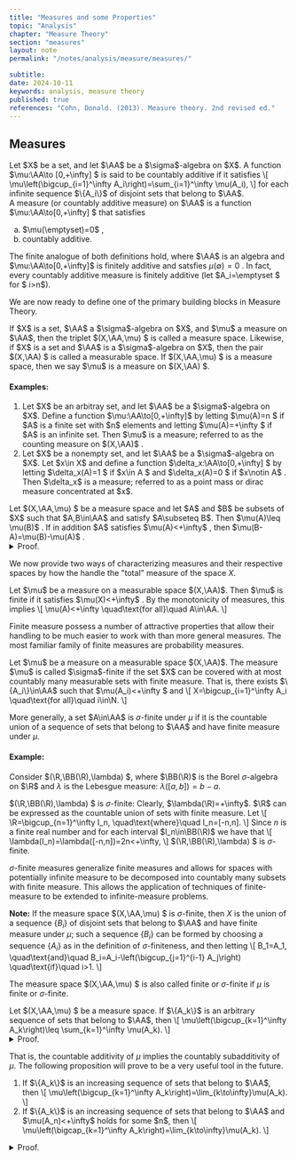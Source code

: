 ```yaml
---
title: "Measures and some Properties"
topic: "Analysis"
chapter: "Measure Theory"
section: "measures"
layout: note
permalink: "/notes/analysis/measure/measures/"

subtitle: 
date: 2024-10-11
keywords: analysis, measure theory
published: true
references: "Cohn, Donald. (2013). Measure theory. 2nd revised ed."
---
```


## Measures

<div class='definition' name='Countably additive'>
Let $X$ be a set, and let $\AA$ be a $\sigma$-algebra on $X$. A function $\mu:\AA\to [0,+\infty] $ is said to be countably additive if it satisfies
\[
\mu\left(\bigcup_{i=1}^\infty A_i\right)=\sum_{i=1}^\infty \mu(A_i),
\]
for each infinite sequence $\{A_i\}$ of disjoint sets that belong to $\AA$. 
</div>

<div class='definition' name='Measure'>
A measure (or countably additive measure) on $\AA$ is a function $\mu:\AA\to[0,+\infty] $ that satisfies
<ol type="a">
    <li>$\mu(\emptyset)=0$ ,</li>
    <li>countably additive.</li>
</ol>
</div>

The finite analogue of both definitions hold, where $\AA$ is an algebra and $\mu:\AA\to[0,+\infty]$ is finitely additive and satsfies $\mu(\emptyset)=0$ . In fact, every countably additive measure is finitely additive (let $A_i=\emptyset $ for $ i>n$). 

We are now ready to define one of the primary building blocks in Measure Theory.

<div class='definition' name='Measure space'>
If $X$ is a set, $\AA$ a $\sigma$-algebra on $X$, and $\mu$ a measure on $\AA$, then the triplet $(X,\AA,\mu) $ is called a measure space. Likewise, if $X$ is a set and $\AA$ is a $\sigma$-algebra on $X$, then the pair $(X,\AA) $ is called a measurable space. If $(X,\AA,\mu) $ is a measure space, then we say $\mu$ is a measure on $(X,\AA) $. 
</div>

#### Examples:

<ol>
    <li>Let $X$ be an arbitray set, and let $\AA$ be a $\sigma$-algebra on $X$. Define a function $\mu:\AA\to[0,+\infty]$ by letting $\mu(A)=n $ if $A$ is a finite set with $n$ elements and letting $\mu(A)=+\infty $ if $A$ is an infinite set. Then $\mu$ is a measure; referred to as the counting measure on $(X,\AA)$ .</li>
    <li>Let $X$ be a nonempty set, and let $\AA$ be a $\sigma$-algebra on $X$. Let $x\in X$ and define a function $\delta_x:\AA\to[0,+\infty] $ by letting $\delta_x(A)=1 $ if $x\in A $ and $\delta_x(A)=0 $ if $x\notin A$ . Then $\delta_x$ is a measure; referred to as a point mass or dirac measure concentrated at $x$.</li>
</ol>

<div class='proposition' name='Monotonicity of measures'>
Let $(X,\AA,\mu) $ be a measure space and let $A$ and $B$ be subsets of $X$ such that $A,B\in\AA$ and satisfy $A\subseteq B$. Then $\mu(A)\leq \mu(B)$ . If in addition $A$ satisfies $\mu(A)<+\infty$ , then $\mu(B-A)=\mu(B)-\mu(A)$ . 
</div>

<details class='proof'>
<summary>Proof.</summary>
The sets $A$ and $B-A$ are disjoint and satisfy $B=A\cup (B-A)$ ; thus the additivity of $\mu$ implies that
\[
\mu(B)=\mu(A)+\mu(B-A).
\]
Since $\mu(B-A)\geq 0$ , it follows that $\mu(A)\leq \mu(B)$ . If $\mu(A)<+\infty$ , the relation $\mu(B-A)=\mu(B)-\mu(A) $ also follows. 
</details>

We now provide two ways of characterizing measures and their respective spaces by how the handle the "total" measure of the space $X$. 

<div class='definition' name='Finite measure'>
Let $\mu$ be a measure on a measurable space $(X,\AA)$. Then $\mu$ is finite if it satisfies $\mu(X)<+\infty$ . By the monotonicity of measures, this implies
\[
\mu(A)<+\infty \quad\text{for all}\quad A\in\AA.
\]
</div>

Finite measure possess a number of attractive properties that allow their handling to be much easier to work with than more general measures. The most familiar family of finite measures are probability measures. 

<div class='definition' name='σ-Finite measure'>
Let $\mu$ be a measure on a measurable space $(X,\AA)$. The measure $\mu$ is called $\sigma$-finite if the set $X$ can be covered with at most countably many measurable sets with finite measure. That is, there exists $\{A_i\}\in\AA$ such that $\mu(A_i)<+\infty $  and
\[
X=\bigcup_{i=1}^\infty A_i \quad\text{for all}\quad i\in\N.   
\]

More generally, a set $A\in\AA$ is $\sigma$-finite under $\mu$ if it is the countable union of a sequence of sets that belong to $\AA$ and have finite measure under $\mu$. 
</div>

#### Example: 

Consider $(\R,\BB(\R),\lambda) $, where $\BB(\R)$ is the Borel $\sigma$-algebra on $\R$ and $\lambda$ is the Lebesgue measure: $\lambda([a,b])=b-a$. 

$(\R,\BB(\R),\lambda) $ is $\sigma$-finite: Clearly, $\lambda(\R)=+\infty$. $\R$ can be expressed as the countable union of sets with finite measure. Let
\\[
\R=\bigcup_{n=1}^\infty I_n, \quad\text{where}\quad I_n=[-n,n].
\\]
Since $n$ is a finite real number and for each interval $I_n\in\BB(\R)$ we have that
\\[
\lambda(I_n)=\lambda([-n,n])=2n<+\infty,
\\]
$(\R,\BB(\R),\lambda) $ is $\sigma$-finite. 

$\sigma$-finite measures generalize finite measures and allows for spaces with potentially infinite measure to be decomposed into countably many subsets with finite measure. This allows the application of techniques of finite-measure to be extended to infinite-measure problems. 

**Note:** If the measure space $(X,\AA,\mu) $  is $\sigma$-finite, then $X$ is the union of a sequence $\lbrace B_i\rbrace$ of disjoint sets that belong to $\AA$ and have finite measure under $\mu$; such a sequence $\lbrace B_i\rbrace$ can be formed by choosing a sequence $\lbrace A_i\rbrace$ as in the definition of $\sigma$-finiteness, and then letting
\\[
B_1=A_1, \quad\text{and}\quad B_i=A_i-\left(\bigcup_{j=1}^{i-1} A_j\right) \quad\text{if}\quad i>1. 
\\] 

The measure space $(X,\AA,\mu) $  is also called finite or $\sigma$-finite if $\mu$ is finite or $\sigma$-finite.

<div class='proposition' name='Countable subadditivity of μ'>
Let $(X,\AA,\mu) $ be a measure space. If $\{A_k\}$ is an arbitrary sequence of sets that belong to $\AA$, then 
\[
\mu\left(\bigcup_{k=1}^\infty A_k\right)\leq \sum_{k=1}^\infty \mu(A_k).
\]
</div>

<details class='proof'>
<summary>Proof.</summary>
 Define a sequence $\{B_k\}$ of subsets of $X$ by letting $B_1=A_1$ and letting $B_k=A_k-\left(\bigcup_{i=1}^{k-1} A_i\right)$ if $k>1$. Then each set $B_k$ belongs to $\AA$ and is a subset of the corresponding $A_k$, thus satisfying $\mu(B_k)\leq \mu(A_k)$. Since in addition the sets $B_k$ are disjoint and satisfy $\bigcup_{k=1}^\infty B_k=\bigcup_{k=1}^\infty A_k$, it follows that 
 \[
\mu\left(\bigcup_{k=1}^\infty A_k\right)=\mu\left(\bigcup_{k=1}^\infty B_k\right) = \sum_{k=1}^\infty \mu(B_k)\leq \sum_{k=1}^\infty \mu(A_k). 
 \]
</details>

That is, the countable additivity of $\mu$ implies the countably subadditivity of $\mu$. The following proposition will prove to be a very useful tool in the future. 

<div class='proposition' name='Continuity of measure'>
<ol>
    <li>If $\{A_k\}$ is an increasing sequence of sets that belong to $\AA$, then 
    \[
    \mu\left(\bigcup_{k=1}^\infty A_k\right)=\lim_{k\to\infty}\mu(A_k).
    \]</li>
    <li>If $\{A_k\}$ is an increasing sequence of sets that belong to $\AA$ and $\mu(A_n)<+\infty$ holds for some $n$, then 
    \[
        \mu\left(\bigcap_{k=1}^\infty A_k\right)=\lim_{k\to\infty}\mu(A_k).
    \]</li>
</ol>
</div>

<details class='proof'>
<summary>Proof.</summary>
First suppose that $\{A_k\}$ is an increasing sequence of sets that belong to $\AA$, and define a sequence $\{B_i\}$ of sets by letting $B_1=A_1$ and letting $B_i=A_i-A_{i-1}$ if $i>1$. The sets just constructed are disjoint, belong to $\AA$, and satisfy $A_k=\bigcup_{i=1}^k B_i$ for each $k$. It follows that $\bigcup_{k=1}^\infty A_k=\bigcup_{i=1}^\infty B_i$ and hence that
\[
\mu\left(\bigcup_{k=1}^\infty A_k\right)=\sum_{i=1}^\infty \mu(B_i)=\lim_{k\to\infty}\sum_{i=1}^k \mu(B_i)=\lim_{k\to\infty}\mu\left(\bigcup_{i=1}^k B_i\right)=\lim_{k\to\infty}\mu(A_k). 
\]
This completes the proof of (a). 

<br><br>
Now suppose that $\{A_k\}$ is a decreasing sequence of sets that belong to $\AA$ and that $\mu(A_n)<+\infty$ holds for some $n$. We can assume $n=1$. For each $k$ let $C_k=A_1-A_k$. Then $\{C_k\}$ is an increasing sequence of sets that belong to $\{A\}$ and satisfy
\[
\bigcup_{k=1}^\infty C_k=A_1-\left(\bigcap_{k=1}^\infty A_k\right).    
\]
It follows from part (a) that $\mu\left(\bigcup_{k=1}^\infty C_k\right)=\lim_{k\to\infty}\mu(C_k)$ and hence that
\[
\mu\left(A_1-\left(\bigcap_{k=1}^\infty A_k\right)\right)=\mu\left(\bigcup_{k=1}^\infty C_k\right)=\lim_{k\to\infty}\mu(C_k)=\lim_{k\to\infty}\mu(A_1-A_k).
\]
By the monotonicity of measures and the assumption that $\mu(A_1)<+\infty$, this implies that $\mu\left(\bigcap_{k=1}^\infty A_k\right)=\lim_{k\to\infty}\mu(A_k)$. 
</details>